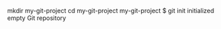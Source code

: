 mkdir my-git-project
cd my-git-project
my-git-project $ git init initialized empty Git repository



